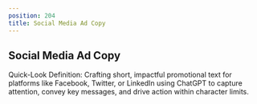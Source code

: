 ```yaml
---
position: 204
title: Social Media Ad Copy
---
```


## Social Media Ad Copy

Quick-Look Definition: Crafting short, impactful promotional text for platforms like Facebook, Twitter, or LinkedIn using ChatGPT to capture attention, convey key messages, and drive action within character limits.